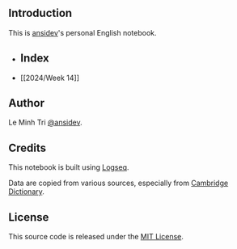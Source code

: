 ## Introduction

This is [ansidev](https://github.com/ansidev)'s personal English notebook.
- ## Index
- [[2024/Week 14]]

## Author

Le Minh Tri [@ansidev](https://ansidev.xyz/about).

## Credits

This notebook is built using [Logseq](https://logseq.com/).

Data are copied from various sources, especially from [Cambridge Dictionary](https://dictionary.cambridge.org/).

## License

This source code is released under the [MIT License](./LICENSE).
